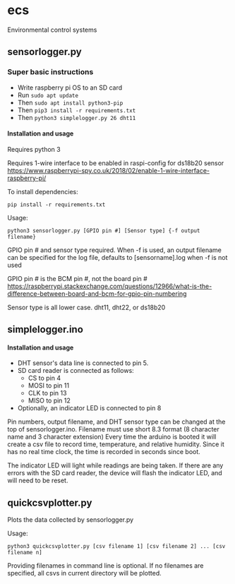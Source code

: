 # ecs
Environmental control systems

## sensorlogger.py
### Super basic instructions

- Write raspberry pi OS to an SD card
- Run `sudo apt update`
- Then `sudo apt install python3-pip`
- Then `pip3 install -r requirements.txt`
- Then `python3 simplelogger.py 26 dht11`

#### Installation and usage
Requires python 3

Requires 1-wire interface to be enabled in raspi-config for ds18b20 sensor https://www.raspberrypi-spy.co.uk/2018/02/enable-1-wire-interface-raspberry-pi/

To install dependencies:

`pip install -r requirements.txt`
  
Usage:

`python3 sensorlogger.py [GPIO pin #] [Sensor type] {-f output filename}`

GPIO pin # and sensor type required. When -f is used, an output filename can be specified for the log file, defaults to [sensorname].log when -f is not used

GPIO pin # is the BCM pin #, not the board pin # https://raspberrypi.stackexchange.com/questions/12966/what-is-the-difference-between-board-and-bcm-for-gpio-pin-numbering

Sensor type is all lower case. dht11, dht22, or ds18b20

## simplelogger.ino
#### Installation and usage
- DHT sensor's data line is connected to pin 5.
- SD card reader is connected as follows:
	+ CS to pin 4
	+ MOSI to pin 11
	+ CLK to pin 13
	+ MISO to pin 12
- Optionally, an indicator LED is connected to pin 8

Pin numbers, output filename, and DHT sensor type can be changed at the top of sensorlogger.ino. Filename must use short 8.3 format (8 character name and 3 character extension) Every time the arduino is booted it will create a csv file to record time, temperature, and relative humidity. Since it has no real time clock, the time is recorded in seconds since boot. 

The indicator LED will light while readings are being taken. If there are any errors with the SD card reader, the device will flash the indicator LED, and will need to be reset.

## quickcsvplotter.py
Plots the data collected by sensorlogger.py

Usage:

`python3 quickcsvplotter.py [csv filename 1] [csv filename 2] ... [csv filename n]`

Providing filenames in command line is optional. If no filenames are specified, all csvs in current directory will be plotted.
